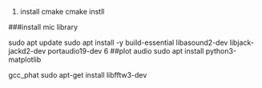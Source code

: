1. install cmake
cmake instll 


###install mic library 

sudo apt update
sudo apt install -y build-essential libasound2-dev libjack-jackd2-dev portaudio19-dev
6
##plot audio
sudo apt install python3-matplotlib

gcc_phat
sudo apt-get install libfftw3-dev